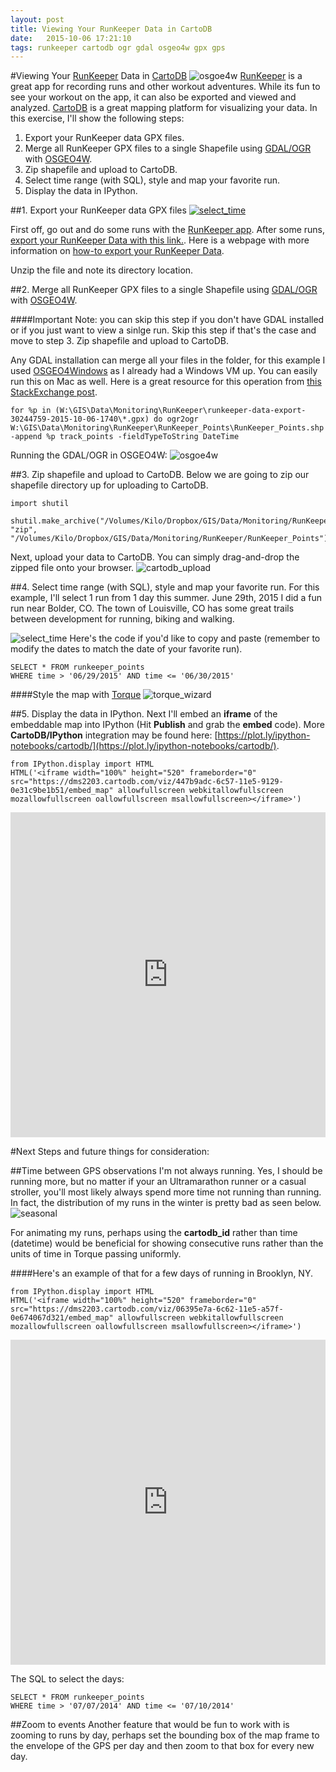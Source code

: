 ```yaml
---
layout: post
title: Viewing Your RunKeeper Data in CartoDB
date:   2015-10-06 17:21:10
tags: runkeeper cartodb ogr gdal osgeo4w gpx gps
---
```


#Viewing Your [RunKeeper](https://runkeeper.com/) Data in [CartoDB](https://cartodb.com/)
![osgoe4w](https://raw.githubusercontent.com/nygeog/runkeeper/master/img/home_page_slide.png)
[RunKeeper](https://runkeeper.com/) is a great app for recording runs and other workout adventures. While its fun to see your workout on the app, it can also be exported and viewed and analyzed. [CartoDB](https://cartodb.com/) is a great mapping platform for visualizing your data. In this exercise, I'll show the following steps:

1. Export your RunKeeper data GPX files. 
2. Merge all RunKeeper GPX files to a single Shapefile using [GDAL/OGR](http://www.gdal.org/index.html) with [OSGEO4W](http://trac.osgeo.org/osgeo4w/). 
3. Zip shapefile and upload to CartoDB. 
4. Select time range (with SQL), style and map your favorite run. 
5. Display the data in IPython. 

##1. Export your RunKeeper data GPX files
[![select_time](https://raw.githubusercontent.com/nygeog/runkeeper/master/img/export_runkeeper.png)](https://runkeeper.com/exportDataForm)

First off, go out and do some runs with the [RunKeeper app](https://runkeeper.com/). After some runs, [export your RunKeeper Data with this link.](https://runkeeper.com/exportDataForm). Here is a webpage with more information on [how-to export your RunKeeper Data](https://support.runkeeper.com/hc/en-us/articles/201109886-How-to-Export-your-Runkeeper-data).
    
Unzip the file and note its directory location. 

##2. Merge all RunKeeper GPX files to a single Shapefile using [GDAL/OGR](http://www.gdal.org/index.html) with [OSGEO4W](http://trac.osgeo.org/osgeo4w/).

####Important Note: you can skip this step if you don't have GDAL installed or if you just want to view a sinlge run. Skip this step if that's the case and move to step 3. Zip shapefile and upload to CartoDB. 

Any GDAL installation can merge all your files in the folder, for this example I used [OSGEO4Windows](http://trac.osgeo.org/osgeo4w/) as I already had a Windows VM up. You can easily run this on Mac as well. Here is a great resource for this operation from [this StackExchange post](http://gis.stackexchange.com/questions/159360/how-to-bulk-import-gpx-files-to-qgis-and-merge-into-a-single-shapefile).
    
    for %p in (W:\GIS\Data\Monitoring\RunKeeper\runkeeper-data-export-30244759-2015-10-06-1740\*.gpx) do ogr2ogr W:\GIS\Data\Monitoring\RunKeeper\RunKeeper_Points\RunKeeper_Points.shp -append %p track_points -fieldTypeToString DateTime    
    
Running the GDAL/OGR in OSGEO4W:
![osgoe4w](https://raw.githubusercontent.com/nygeog/runkeeper/master/img/osgeo4w.png)



##3. Zip shapefile and upload to CartoDB. 
Below we are going to zip our shapefile directory up for uploading to CartoDB. 


    import shutil
    
    shutil.make_archive("/Volumes/Kilo/Dropbox/GIS/Data/Monitoring/RunKeeper/RunKeeper_Points", "zip", "/Volumes/Kilo/Dropbox/GIS/Data/Monitoring/RunKeeper/RunKeeper_Points")

Next, upload your data to CartoDB. You can simply drag-and-drop the zipped file onto your browser. 
![cartodb_upload](https://raw.githubusercontent.com/nygeog/runkeeper/master/img/cartodb_upload.png)

##4. Select time range (with SQL), style and map your favorite run. 
For this example, I'll select 1 run from 1 day this summer. June 29th, 2015 I did a fun run near Bolder, CO. The town of Louisville, CO has some great trails between development for running, biking and walking. 

![select_time](https://raw.githubusercontent.com/nygeog/runkeeper/master/img/select_time.png)
Here's the code if you'd like to copy and paste (remember to modify the dates to match the date of your favorite run). 
    
    SELECT * FROM runkeeper_points 
    WHERE time > '06/29/2015' AND time <= '06/30/2015'
    
####Style the map with [Torque](http://docs.cartodb.com/tutorials/introduction_torque.html)
![torque_wizard](https://raw.githubusercontent.com/nygeog/runkeeper/master/img/torque_wizard.png)   
    
    
##5. Display the data in IPython. 
Next I'll embed an **iframe** of the embeddable map into IPython (Hit **Publish** and grab the **embed** code). More **CartoDB/IPython** integration may be found here: [https://plot.ly/ipython-notebooks/cartodb/](https://plot.ly/ipython-notebooks/cartodb/).


    from IPython.display import HTML
    HTML('<iframe width="100%" height="520" frameborder="0" src="https://dms2203.cartodb.com/viz/447b9adc-6c57-11e5-9129-0e31c9be1b51/embed_map" allowfullscreen webkitallowfullscreen mozallowfullscreen oallowfullscreen msallowfullscreen></iframe>')




<iframe width="100%" height="520" frameborder="0" src="https://dms2203.cartodb.com/viz/447b9adc-6c57-11e5-9129-0e31c9be1b51/embed_map" allowfullscreen webkitallowfullscreen mozallowfullscreen oallowfullscreen msallowfullscreen></iframe>



#Next Steps and future things for consideration:

##Time between GPS observations
I'm not always running. Yes, I should be running more, but no matter if your an Ultramarathon runner or a casual stroller, you'll most likely always spend more time not running than running. In fact, the distribution of my runs in the winter is pretty bad as seen below.
![seasonal](https://raw.githubusercontent.com/nygeog/runkeeper/master/img/seasonal.png)

For animating my runs, perhaps using the **cartodb_id** rather than time (datetime) would be beneficial for showing consecutive runs rather than the units of time in Torque passing uniformly. 

####Here's an example of that for a few days of running in Brooklyn, NY.


    from IPython.display import HTML
    HTML('<iframe width="100%" height="520" frameborder="0" src="https://dms2203.cartodb.com/viz/06395e7a-6c62-11e5-a57f-0e674067d321/embed_map" allowfullscreen webkitallowfullscreen mozallowfullscreen oallowfullscreen msallowfullscreen></iframe>')




<iframe width="100%" height="520" frameborder="0" src="https://dms2203.cartodb.com/viz/06395e7a-6c62-11e5-a57f-0e674067d321/embed_map" allowfullscreen webkitallowfullscreen mozallowfullscreen oallowfullscreen msallowfullscreen></iframe>

The SQL to select the days:

	SELECT * FROM runkeeper_points 
	WHERE time > '07/07/2014' AND time <= '07/10/2014' 

##Zoom to events
Another feature that would be fun to work with is zooming to runs by day, perhaps set the bounding box of the map frame to the envelope of the GPS per day and then zoom to that box for every new day. 


    
